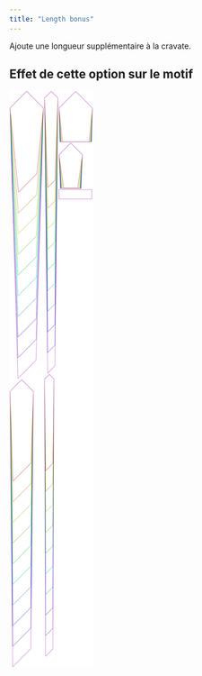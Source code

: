 ```yaml
---
title: "Length bonus"
---
```


Ajoute une longueur supplémentaire à la cravate.

## Effet de cette option sur le motif

![Cette image montre l'effet de cette option en superposant plusieurs variantes qui ont une valeur différente pour cette option](trayvon_lengthbonus_sample.svg "Effect of this option on the pattern")
